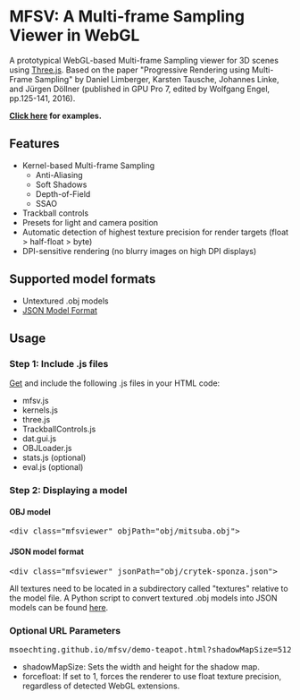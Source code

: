 # MFSV: A Multi-frame Sampling Viewer in WebGL

A prototypical WebGL-based Multi-frame Sampling viewer for 3D scenes using [Three.js](https://github.com/mrdoob/three.js/). Based on the paper "Progressive Rendering using Multi-Frame Sampling" by Daniel Limberger, Karsten Tausche, Johannes Linke, and Jürgen Döllner (published in GPU Pro 7, edited by Wolfgang Engel, pp.125-141, 2016).

**[Click here](https://msoechting.github.io/mfsv/) for examples.**

## Features
* Kernel-based Multi-frame Sampling
	* Anti-Aliasing
	* Soft Shadows
	* Depth-of-Field
	* SSAO
* Trackball controls
* Presets for light and camera position
* Automatic detection of highest texture precision for render targets (float > half-float > byte)
* DPI-sensitive rendering (no blurry images on high DPI displays)

## Supported model formats
* Untextured .obj models
* [JSON Model Format](https://github.com/mrdoob/three.js/wiki/JSON-Model-format-3)

## Usage
### Step 1: Include .js files
[Get](https://github.com/msoechting/mfsv/tree/master/js) and include the following .js files in your HTML code:
* mfsv.js
* kernels.js
* three.js
* TrackballControls.js
* dat.gui.js
* OBJLoader.js
* stats.js (optional)
* eval.js (optional)

### Step 2: Displaying a model
#### OBJ model
<pre>&lt;div class="mfsviewer" objPath="obj/mitsuba.obj"&gt;</pre>

#### JSON model format
<pre>&lt;div class="mfsviewer" jsonPath="obj/crytek-sponza.json"&gt;</pre>

All textures need to be located in a subdirectory called "textures" relative to the model file. A Python script to convert textured .obj models into JSON models can be found [here](https://github.com/mrdoob/three.js/blob/master/utils/converters/obj/convert_obj_three.py).


### Optional URL Parameters

<pre>msoechting.github.io/mfsv/demo-teapot.html?shadowMapSize=512&forcefloat=1</pre>

* shadowMapSize: Sets the width and height for the shadow map.
* forcefloat: If set to 1, forces the renderer to use float texture precision, regardless of detected WebGL extensions.
